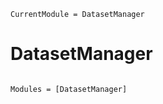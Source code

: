 ```@meta
CurrentModule = DatasetManager
```

# DatasetManager

```@index
```

```@autodocs
Modules = [DatasetManager]
```
